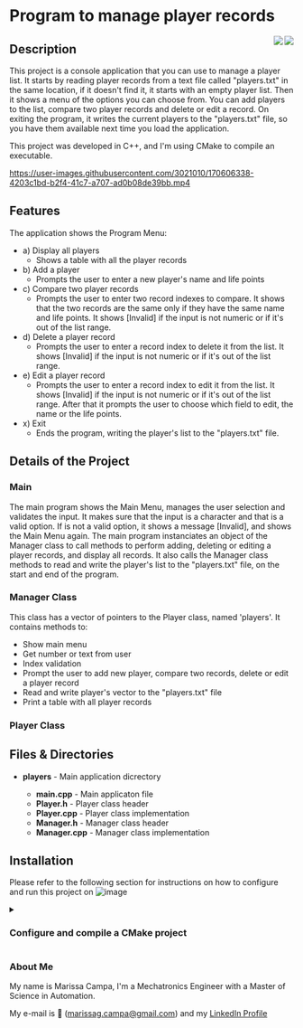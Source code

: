 # Program to manage player records #
<img align="right" src="https://img.shields.io/badge/C%2B%2B-00599C?style=for-the-badge&logo=c%2B%2B&logoColor=white"/>
<img align="right" src="https://img.shields.io/badge/CMake-064F8C?style=for-the-badge&logo=cmake&logoColor=white"/>

## Description ##

This project is a console application that you can use to manage a player list. It starts by reading player records from a text file called "players.txt" in the same location, if it doesn't find it, it starts with an empty player list. Then it shows a menu of the options you can choose from. You can add players to the list, compare two player records and delete or edit a record.
On exiting the program, it writes the current players to the "players.txt" file, so you have them available next time you load the application.

This project was developed in C++, and I'm using CMake to compile an executable.

https://user-images.githubusercontent.com/3021010/170606338-4203c1bd-b2f4-41c7-a707-ad0b08de39bb.mp4


## Features ##

The application shows the Program Menu:

* a) Display all players 
  * Shows a table with all the player records
* b) Add a player
  * Prompts the user to enter a new player's name and life points
* c) Compare two player records 
  * Prompts the user to enter two record indexes to compare. It shows that the two records are the same only if they have the same name and life points. It shows [Invalid] if the input is not numeric or if it's out of the list range.
* d) Delete a player record 
  * Prompts the user to enter a record index to delete it from the list. It shows [Invalid] if the input is not numeric or if it's out of the list range.
* e) Edit a player record 
  * Prompts the user to enter a record index to edit it from the list. It shows [Invalid] if the input is not numeric or if it's out of the list range. After that it prompts the user to choose which field to edit, the name or the life points.
* x) Exit
  * Ends the program, writing the player's list to the "players.txt" file.


## Details of the Project ##

### Main ###
The main program shows the Main Menu, manages the user selection and validates the input. It makes sure that the input is a character and that is a valid option. If is not a valid option, it shows a message [Invalid], and shows the Main Menu again. The main program instanciates an object of the Manager class to call methods to perform adding, deleting or editing a player records, and display all records. It also calls the Manager class methods to read and write the player's list to the "players.txt" file, on the start and end of the program.

### Manager Class ### 
This class has a vector of pointers to the Player class, named 'players'. It contains methods to:
- Show main menu
- Get number or text from user
- Index validation
- Prompt the user to add new player, compare two records, delete or edit a player record
- Read and write player's vector to the "players.txt" file
- Print a table with all player records

### Player Class ### 



## Files & Directories ##

<section>
  <ul>
    <li><b>players</b> - Main application dicrectory</li>
    <ul>
      <li><b>main.cpp</b> - Main applicaton file</li>
      <li><b>Player.h</b> - Player class header</li>
      <li><b>Player.cpp</b> - Player class implementation</li>
      <li><b>Manager.h</b> - Manager class header</li>
      <li><b>Manager.cpp</b> - Manager class implementation</li>
    </ul>
  </ul>
</section>


## Installation ##

Please refer to the following section for instructions on how to configure and run this project on ![image](https://img.shields.io/badge/Windows-0078D6?style=for-the-badge&logo=windows&logoColor=white)

<details>
  <summary><h3>Configure and compile a CMake project</h3></summary>
  
  <p>This is a CMake project that compiles C++ files and creates an application executable. </p>

  <h4>CMake configuration</h4>
  <p>You can clone this repository into a local folder in your computer.</p>
  
  <h4> Generate configuration files</h4>
  <p>In a terminal, change to the project directory where the CMakeLists.txt file is, and create a new directory called 'build'.</p>
  
  ```bash
  > mkdir build
  ```
  
  <p>Then use the following command to generate the necessary files for your compiler to build the application.</p>
  
  ```bash
  > cmake -S . -B build -G "MinGW Makefiles"
  ```
  
  <p>Where -S is the source directory, where a point specifies current directory, -B is the output build directory, and -G is the CMake Generator to use. You can choose the generator you would like. </p>

  <h4>Compile the project</h4>
  <p>Move to the "build" directory and use the "make" command to create the application executable:</p>
  
  ```bash
  > cd build
  > make
  ```

  <p>To run the program:</p>
    
  ```bash
  > main.exe
  ```
</details>


### About Me ###
My name is Marissa Campa, I'm a Mechatronics Engineer with a Master of Science in Automation.

My e-mail is 📧 (marissag.campa@gmail.com) and my [LinkedIn Profile](https://www.linkedin.com/in/marissa-campa/)
